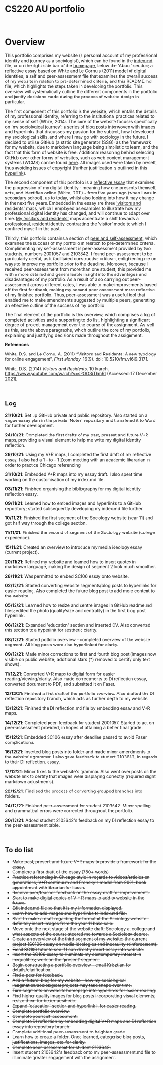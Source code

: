 # CS220 AU portfolio

<br> 

# Overview

This portfolio comprises my website (a personal account of my professional identity and journey as a sociologist), which can be found in the [index.md](https://github.com/2103461/CS220-AU-portfolio/blob/main/index.md) file, or on the right side bar of the [homepage](https://github.com/2103461/CS220-AU-portfolio), below the 'About' section; a reflective essay based on White and Le Cornu's (2011) model of digital identities; a self and peer-assessment file that examines the overall success of my website in relation to pre-determined criteria; and this README.md file, which highlights the steps taken in developing the portfolio. This overview will systematically outline the different components in the portfolio and justify decisions made during the process of website design in particular.

The first component of this portfolio is the [website](https://2103461.github.io/CS220-AU-portfolio/), which entails the details of my professional identity, referring to the institutional practices related to my sense of self (White, 2014). The core of the website focuses specifically on 'my sociological journey': a series of blog posts interwoven with images and hyperlinks that discusses my passion for the subject, how I developed my sociological skills, and where I may go with sociology in the future. I decided to utilise GitHub (a static site generator (SSG)) as the framework for my website, due to markdown language being simplistic to learn, and the fact that this form of website is free. Additional reasoning behind selecting GitHub over other forms of websites, such as web content management systems (WCMS) can be found [here](justifications/2021-12-08-GitHub-justification.md). All images used were taken by myself, thus avoiding issues of copyright (further justification is outlined in this [hyperlink](justifications/2021-12-08-image-justification.md)). 

The second component of this portfolio is a [reflective essay](2021-12-13-DI-reflection-essay.md) that examines the progression of my digital identity - meaning how one presents themself, acts, and identifies online (White, 2011) - from five years ago (when I was in secondary school), up to today, whilst also looking into how it may change in the next five years. Embedded in the essay are three ['visitors and residents' maps](http://daveowhite.com/vandr/), which I employed as examples to illustrate how my professional digital identity has changed, and will continue to adapt over time. [My 'visitors and residents'](di-reflection.md) maps accentuate a shift towards a professional, resident identity, contrasting the 'visitor' mode to which I confined myself in the past.

Thirdly, this portfolio contains a section of [peer and self-assessment](assessement.md), which examines the success of my portfolio in relation to pre-determined criteria. Complimenting my self-assessment is peer-assessment provided by two students, numbers 2001057 and 2103642. I found peer-assessment to be particularly useful, as it facilitated constructive criticsm, enlightening me on ways to improve my portfolio prior to the deadline. Moreover, because I received peer-assessment from more than one student, this provided me with a more detailed and generalisable insight into the advantages and disadvantages of my portfolio. As a result of also carrying out peer-assessment across different dates, I was able to make improvements based off the first feedback, making my second peer-assessment more reflective of my finished portfolio. Thus, peer-assessment was a useful tool that enabled me to make amendments suggested by multiple peers, generating an effective outline of the success of my portfolio

The final element of the portfolio is this overview, which comprises a log of completed activities and a supporting to do list, highlighting a significant degree of project-management over the course of the assignment. As well as this, are the above paragraphs, which outline the core of my portfolio, explaining and justifying decisions made throughout the assignment.

**References**

White, D.S. and Le Cornu, A. (2011) “Visitors and Residents: A new typology for online
engagement”, _First Monday_, 16(9). doi: 10.5210/fm.v16i9.3171.

White, D.S. (2014) _Visitors and Residents_. 10 March.
https://www.youtube.com/watch?v=sPOG3iThmRI (Accessed: 17 December 2021).

<br> 

## Log
**21/10/21**: Set up GitHub private and public repository. Also started on a vague essay plan in the private 'Notes' repository and transfered it to Word for further development.

**24/10/21**: Completed the first drafts of my past, present and future V+R maps, providing a visual element to help me write my digital identity reflection.

**26/10/21**: Using my V+R maps, I completed the first draft of my reflective essay. I also had a 1 - to - 1 Zoom meeting with an academic libararian in order to practice Chicago referencing.

**31/10/21**: Embedded V+R maps into my essay draft. I also spent time working on the customisation of my index.md file.

**03/11/21**: Finished organising the bibliography for my digital identity reflection essay.

**09/11/21**: Learned how to embed images and hyperlinks to a GitHub repository; started subsequently developing my index.md file further.

**10/11/21**: Finished the first segment of the Sociology website (year 11) and got half way through the college section.

**11/11/21**: Finished the second of segment of the Sociology website (college experience).

**15/11/21**: Created an overview to introduce my media ideology essay (current project).

**20/11/21**: Refined my website and learned how to insert quotes in markdown language, making the design of segment 2 look much smoother.

**26/11/21**: Was permitted to embed SC106 essay onto website.

**02/12/21**: Started converting website segments/blog posts to hyperlinks for easier reading. Also completed the future blog post to add more content to the website.

**05/12/21**: Learned how to resize and centre images in GitHub readme.md files; edited the photo (quality/size and centrality) in the first blog post hyperlink.

**06/12/21**: Expanded 'education' section and inserted CV. Also converted this section to a hyperlink for aesthetic clarity.

**08/12/21**: Started potfolio overview - completed overview of the website segment. All blog posts were also hyperlinked for clarity.

**09/12/21**: Made minor corrections to first and fourth blog post (images now visible on public website; additional stars (*) removed to certify only text shows).

**11/12/21**: Converted V+R maps to digital form for easier reading/viewing/clarity. Also made correctments to DI reflection essay, converted document to PDF, and submitted it on Faser.

**12/12/21**: Finished a first draft of the portfolio overview. Also drafted the DI reflection repository branch, which acts as further depth to my website.

**13/12/21**: Finished the DI reflection.md file by embedding essay and V+R maps.

**14/12/21**: Completed peer-feedback for student 2001057. Started to act on peer-assessment provided, in hopes of attaining a better final grade.

**15/12/21**: Embedded SC106 essay after deadline passed to avoid Faser complications.

**16/12/21**: Inserted blog posts into folder and made minor amendments to the website's grammar. I also gave feedback to student 2103642, in regards to their DI reflection. essay.

**17/12/21**: Minor fixes to the website's grammar. Also went over posts on the website link to certify that images were displaying correctly (required slight markdown adjustments).

**22/12/21**: Finalised the process of converting grouped branches into folders.

**24/12/21**: Finished peer-assessment for student 2103642. Minor spelling and grammatical errors were corrected throughout the portfolio.

**30/12/21**: Added student 2103642's feedback on my DI reflection essay to the peer-assessment table.

<br>

## To do list
- ~~Make past, present and future V+R maps to provide a framework for the essay.~~
- ~~Complete a first draft of the essay (750+ words)~~
- ~~Practice referencing in Chicago style in regards to videos/articles on generations, V+R continuum and Prensky's model from 2001; book appointment with librarian for liason.~~ 
- ~~Receive peer/teacher feedback on the essay draft for improvements.~~
- ~~Start to make digital copies of V + R maps to add to website in the future.~~
- ~~Edit index.md file so that it is my information displayed.~~
- ~~Learn how to add images and hyperlinks to index.md file.~~
- ~~Start to make a draft regarding the format of the Sociology website - definitely  insert images from the year 11 bake sale.~~
- ~~Move onto the next stage of the website draft: Sociology at college and what aspects of the course steered me towards a Sociology degree.~~
- ~~Create an overview of the third segment of my website: the current project (SC106 essay on media ideologies and ineqaulity reinforcement).~~
- ~~Email SC106 tutor to see if I can directly insert essay into website.~~
- ~~Insert the SC106 essay to illuminate my contemporary interest in inequalities; work on the 'present' segment.~~
- ~~Begin constructing a portfolio overview - email Krisztian for details/clarification.~~
- ~~Find a peer for feedback.~~
- ~~Add a 'future' blog for my website - how my sociological imagination/sociological projects may take shape over time.~~
- ~~Turn segments on website homepage into hyperlinks for easier reading.~~
- ~~Find higher quality images for blog posts incorporating visual elements; resize them for better aesthetic.~~
- ~~Expand 'education' section and hyperlink it for easier reading.~~
- ~~Complete portfolio overview.~~
- ~~Complete peer/self-assessment.~~
- ~~Complete DI reflection by embedding digital V+R maps and DI reflection essay into repository branch.~~
- Complete additional peer-assessment to heighten grade.
- ~~Learn how to create a folder. Once learned, categorise blog posts, justifications, images, etc. for clarity.~~
- ~~Complete peer-assessment for student 2103642.~~
- Insert student 2103642's feedback onto my peer-assessment.md file to illuminate greater engagement with the assignment.

<br>
